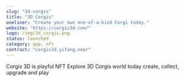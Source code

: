 ```yaml
---
slug: "3d-corgis"
title: "3D Corgis"
oneliner: "Create your own one-of-a-kind Corgi today."
website: "https://corgis3d.com/"
logo: /img/3d_corgis.png
status: launched
category: app, nft
contract: "corgis3d.yifang.near"
---
```


Corgis 3D is playful NFT
Explore 3D Corgis world today
create, collect, upgrade and play
